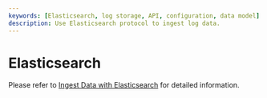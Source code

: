 ```yaml
---
keywords: [Elasticsearch, log storage, API, configuration, data model]
description: Use Elasticsearch protocol to ingest log data.
---
```


# Elasticsearch

Please refer to [Ingest Data with Elasticsearch](/user-guide/ingest-data/for-observerbility/elasticsearch.md) for detailed information.